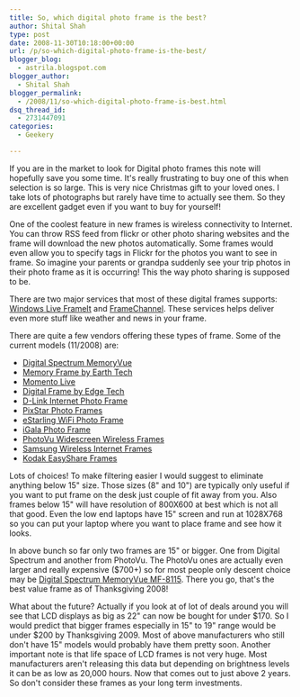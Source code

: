```yaml
---
title: So, which digital photo frame is the best?
author: Shital Shah
type: post
date: 2008-11-30T10:18:00+00:00
url: /p/so-which-digital-photo-frame-is-the-best/
blogger_blog:
  - astrila.blogspot.com
blogger_author:
  - Shital Shah
blogger_permalink:
  - /2008/11/so-which-digital-photo-frame-is-best.html
dsq_thread_id:
  - 2731447091
categories:
  - Geekery

---
```

If you are in the market to look for Digital photo frames this note will hopefully save you some time. It's really frustrating to buy one of this when selection is so large. This is very nice Christmas gift to your loved ones. I take lots of photographs but rarely have time to actually see them. So they are excellent gadget even if you want to buy for yourself!

One of the coolest feature in new frames is wireless connectivity to Internet. You can throw RSS feed from flickr or other photo sharing websites and the frame will download the new photos automatically. Some frames would even allow you to specify tags in Flickr for the photos you want to see in frame. So imagine your parents or grandpa suddenly see your trip photos in their photo frame as it is occurring! This the way photo sharing is supposed to be.

There are two major services that most of these digital frames supports: [Windows Live FrameIt][1] and [FrameChannel][2]. These services helps deliver even more stuff like weather and news in your frame.

There are quite a few vendors offering these types of frame. Some of the current models (11/2008) are:

  * [Digital Spectrum MemoryVue][3] 
  * [Memory Frame by Earth Tech][4] 
  * [Momento Live][5] 
  * [Digital Frame by Edge Tech][6] 
  * [D-Link Internet Photo Frame][7] 
  * [PixStar Photo Frames][8] 
  * [eStarling WiFi Photo Frame][9] 
  * [iGala Photo Frame][10] 
  * [PhotoVu Widescreen Wireless Frames][11] 
  * [Samsung Wireless Internet Frames][12] 
  * [Kodak EasyShare Frames][13] 

Lots of choices! To make filtering easier I would suggest to eliminate anything below 15" size. Those sizes (8" and 10") are typically only useful if you want to put frame on the desk just couple of fit away from you. Also frames below 15" will have resolution of 800X600 at best which is not all that good. Even the low end laptops have 15" screen and run at 1028X768 so you can put your laptop where you want to place frame and see how it looks.

In above bunch so far only two frames are 15" or bigger. One from Digital Spectrum and another from PhotoVu. The PhotoVu ones are actually even larger and really expensive ($700+) so for most people only descent choice may be [Digital Spectrum MemoryVue MF-8115][3]. There you go, that's the best value frame as of Thanksgiving 2008!

What about the future? Actually if you look at of lot of deals around you will see that LCD displays as big as 22" can now be bought for under $170. So I would predict that bigger frames especially in 15" to 19" range would be under $200 by Thanksgiving 2009. Most of above manufacturers who still don't have 15" models would probably have them pretty soon. Another important note is that life space of LCD frames is not very huge. Most manufacturers aren't releasing this data but depending on brightness levels it can be as low as 20,000 hours. Now that comes out to just above 2 years. So don't consider these frames as your long term investments.

 [1]: http://frameit.live.com/
 [2]: http://www.framechannel.com/
 [3]: http://www.bhphotovideo.com/c/product/490897-REG/Digital_Spectrum_U_40118_MemoryVue_MF_8115_15_Premium.html
 [4]: http://www.earthtechproducts.com/p2569.html
 [5]: http://www.momentolive.com/Tech.aspx
 [6]: http://www.edgetechcorp.com/accessories/12-digital-photo-frame.asp
 [7]: http://www.amazon.com/D-Link-DSM-210-Internet-Photo-Frame/dp/B0014B8GR8
 [8]: http://www.pix-star.com/product/language/GB
 [9]: http://www.estarling.com/
 [10]: http://www.i-gala.com/product
 [11]: http://www.photovu.com/digital-frames
 [12]: http://www.amazon.com/Samsung-SPF-105V-10-Inch-Wireless-Internet/dp/B001GXRWCE/ref=wl_it_dp?ie=UTF8&coliid=I3RC50455WHXTJ&colid=29A7YSXW6L4G7
 [13]: http://www.amazon.com/Kodak-EasyShare-W1020-10-Inch-Wireless/dp/B0016NOTOI/ref=wl_it_dp?ie=UTF8&coliid=IY8LFHFUZVOR7&colid=29A7YSXW6L4G7
